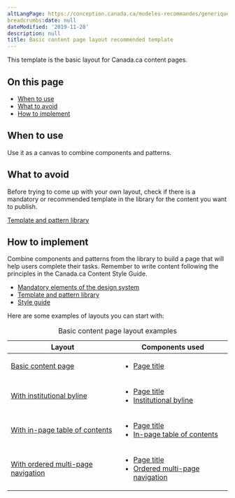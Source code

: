 ```yaml
---
altLangPage: https://conception.canada.ca/modeles-recommandes/generique.html
breadcrumbs:date: null
dateModified: '2019-11-28'
description: null
title: Basic content page layout recommended template
---
```





<p>
 This template is the basic layout for Canada.ca content pages.
</p>

<section>
 <h2>
  On this page
 </h2>
 <ul>
  <li>
   <a href="#use">
    When to use
   </a>
  </li>
  <li>
   <a href="#avoid">
    What to avoid
   </a>
  </li>
  <li>
   <a href="#how">
    How to implement
   </a>
  </li>
 </ul>
</section>

<section>
 <h2 id="use">
  When to use
 </h2>
 <p>
  Use it as a canvas to combine components and patterns.
 </p>
</section>

<section>
 <h2 id="avoid">
  What to avoid
 </h2>
 <p>
  Before trying to come up with your own layout, check if there is a mandatory or recommended template in the library for the content you want to publish.
 </p>
 <p>
  <a href="https://www.canada.ca/en/government/about/design-system/pattern-library.html">
   Template and pattern library
  </a>
 </p>
</section>

<section>
 <h2 id="how">
  How to implement
 </h2>
 <p>
  Combine components and patterns from the library to build a page that will help users complete their tasks. Remember to write content following the principles in the Canada.ca Content Style Guide.
 </p>
 <ul>
  <li>
   <a href="{{ site.url }}/specifications/mandatory-elements.html">
    Mandatory elements of the design system
   </a>
  </li>
  <li>
   <a href="https://www.canada.ca/en/government/about/design-system/pattern-library.html">
    Template and pattern library
   </a>
  </li>
  <li>
   <a href="https://www.canada.ca/en/treasury-board-secretariat/services/government-communications/canada-content-style-guide.html">
    Style guide
   </a>
  </li>
 </ul>
 <p>
  Here are some examples of layouts you can start with:
 </p>
 <div class="row">
  <div class="col-md-9 col-lg-8">
   <table class="table">
    <caption>
     Basic content page layout examples
    </caption>
    <thead>
     <tr>
      <th>
       Layout
      </th>
      <th>
       Components used
      </th>
     </tr>
    </thead>
    <tbody>
     <tr>
      <td>
       <a href="../coded-layout/generic-destination-basic.html">
        Basic content page
       </a>
      </td>
      <td>
       <ul>
        <li>
         <a href="https://design.canada.ca/style-guide/#wp5-1">
          Page title
         </a>
        </li>
       </ul>
      </td>
     </tr>
     <tr>
      <td>
       <a href="../coded-layout/generic-destination-byline.html">
        With institutional byline
       </a>
      </td>
      <td>
       <ul>
        <li>
         <a href="https://design.canada.ca/style-guide/#wp5-1">
          Page title
         </a>
        </li>
        <li>
         <a href="../common-design-patterns/institutional-byline.html">
          Institutional byline
         </a>
        </li>
       </ul>
      </td>
     </tr>
     <tr>
      <td>
       <a href="../coded-layout/generic-destination-toc.html">
        With in-page table of contents
       </a>
      </td>
      <td>
       <ul>
        <li>
         <a href="https://design.canada.ca/style-guide/#wp5-1">
          Page title
         </a>
        </li>
        <li>
         <a href="../common-design-patterns/in-page-toc.html">
          In-page table of contents
         </a>
        </li>
       </ul>
      </td>
     </tr>
     <tr>
      <td>
       <a href="../coded-layout/generic-destination-sit1.html">
        With ordered multi-page navigation
       </a>
      </td>
      <td>
       <ul>
        <li>
         <a href="https://design.canada.ca/style-guide/#wp5-1">
          Page title
         </a>
        </li>
        <li>
         <a href="../common-design-patterns/ordered-multipage.html">
          Ordered multi-page navigation
         </a>
        </li>
       </ul>
      </td>
     </tr>
    </tbody>
   </table>
  </div>
 </div>
</section>



